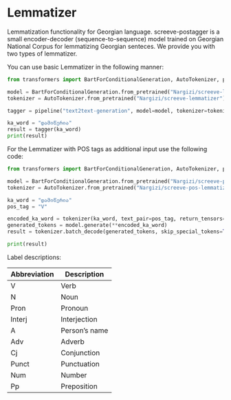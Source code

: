 # Lemmatizer
Lemmatization functionality for Georgian language. screeve-postagger is a small encoder-decoder (sequence-to-sequence) model trained on Georgian National Corpus for lemmatizing Georgian senteces. We provide you with two types of lemmatizer. 

You can use basic Lemmatizer in the following manner:


```python
from transformers import BartForConditionalGeneration, AutoTokenizer, pipeline

model = BartForConditionalGeneration.from_pretrained("Nargizi/screeve-lemmatizer")
tokenizer = AutoTokenizer.from_pretrained("Nargizi/screeve-lemmatizer")

tagger = pipeline("text2text-generation", model=model, tokenizer=tokenizer)

ka_word = "დამიწერია"
result = tagger(ka_word)
print(result)
```

For the Lemmatizer with POS tags as additional input use the following code:


```python
from transformers import BartForConditionalGeneration, AutoTokenizer, pipeline

model = BartForConditionalGeneration.from_pretrained("Nargizi/screeve-pos-lemmatizer")
tokenizer = AutoTokenizer.from_pretrained("Nargizi/screeve-pos-lemmatizer")

ka_word = "დამიწერია"
pos_tag = "V"

encoded_ka_word = tokenizer(ka_word, text_pair=pos_tag, return_tensors="pt")
generated_tokens = model.generate(**encoded_ka_word)
result = tokenizer.batch_decode(generated_tokens, skip_special_tokens=True)

print(result)
```

Label descriptions:

Abbreviation|Description
-|-
V| Verb
N | Noun
Pron | Pronoun
Interj | Interjection
A |Person’s name
Adv | Adverb
Cj | Conjunction
Punct | Punctuation
Num | Number
Pp |Preposition
